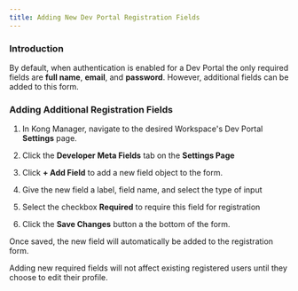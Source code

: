 ```yaml
---
title: Adding New Dev Portal Registration Fields
---
```



### Introduction

By default, when authentication is enabled for a Dev Portal the only required
fields are **full name**, **email**, and **password**. However, additional fields can be added
to this form.


### Adding Additional Registration Fields

1. In Kong Manager, navigate to the desired Workspace's Dev Portal **Settings** page.

2. Click the **Developer Meta Fields** tab on the **Settings Page**

3. Click **+ Add Field** to add a new field object to the form.

4. Give the new field a label, field name, and select the type of input

5. Select the checkbox **Required** to require this field for registration

6. Click the **Save Changes** button a the bottom of the form.


Once saved, the new field will automatically be added to the registration form.

Adding new required fields will not affect existing registered users until they choose to edit their profile.

